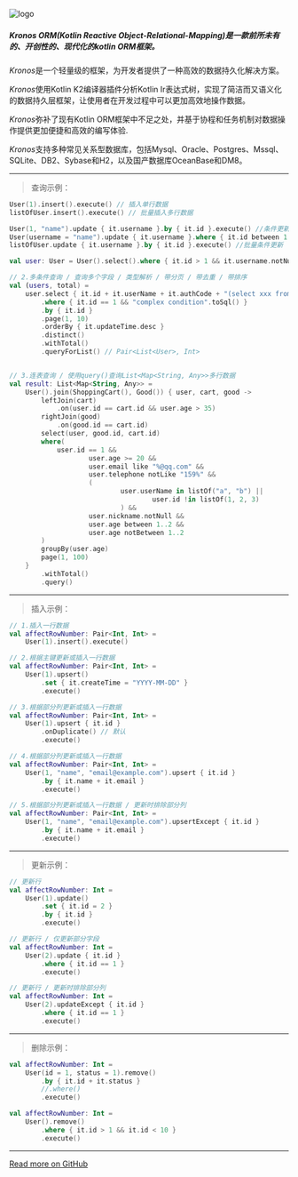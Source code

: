 ![logo](https://cdn.leinbo.com/assets/images/kronos/logo_dark.png)

##### Kronos ORM(Kotlin Reactive Object-Relational-Mapping)是一款前所未有的、开创性的、现代化的kotlin ORM框架。

*Kronos*是一个轻量级的框架，为开发者提供了一种高效的数据持久化解决方案。

*Kronos*使用Kotlin K2编译器插件分析Kotlin Ir表达式树，实现了简洁而又语义化的数据持久层框架，让使用者在开发过程中可以更加高效地操作数据。

*Kronos*弥补了现有Kotlin ORM框架中不足之处，并基于协程和任务机制对数据操作提供更加便捷和高效的编写体验.

*Kronos*支持多种常见关系型数据库，包括Mysql、Oracle、Postgres、Mssql、SQLite、DB2、Sybase和H2，以及国产数据库OceanBase和DM8。

-------
> 查询示例：

```kotlin
User(1).insert().execute() // 插入单行数据
listOfUser.insert().execute() // 批量插入多行数据

User(1, "name").update { it.username }.by { it.id }.execute() //条件更新
User(username = "name").update { it.username }.where { it.id between 1..100 }.execute() //条件更新
listOfUser.update { it.username }.by { it.id }.execute() //批量条件更新

val user: User = User().select().where { it.id > 1 && it.username.notNull }.queryForObjectOrNull()

// 2.多条件查询 / 查询多个字段 / 类型解析 / 带分页 / 带去重 / 带排序
val (users, total) =
    user.select { it.id + it.userName + it.authCode + "(select xxx from xxx limit 1)".alias("t") }
        .where { it.id == 1 && "complex condition".toSql() }
        .by { it.id }
        .page(1, 10)
        .orderBy { it.updateTime.desc }
        .distinct()
        .withTotal()
        .queryForList() // Pair<List<User>, Int>


// 3.连表查询 / 使用query()查询List<Map<String, Any>>多行数据
val result: List<Map<String, Any>> =
    User().join(ShoppingCart(), Good()) { user, cart, good ->
        leftJoin(cart)
            .on(user.id == cart.id && user.age > 35)
        rightJoin(good)
            .on(good.id == cart.id)
        select(user, good.id, cart.id)
        where(
            user.id == 1 &&
                    user.age >= 20 &&
                    user.email like "%@qq.com" &&
                    user.telephone notLike "159%" &&
                    (
                            user.userName in listOf("a", "b") ||
                                    user.id !in listOf(1, 2, 3)
                            ) &&
                    user.nickname.notNull &&
                    user.age between 1..2 &&
                    user.age notBetween 1..2
        )
        groupBy(user.age)
        page(1, 100)
    }
        .withTotal()
        .query()
```

------
> 插入示例：

```kotlin
// 1.插入一行数据
val affectRowNumber: Pair<Int, Int> =
    User(1).insert().execute()

// 2.根据主键更新或插入一行数据
val affectRowNumber: Pair<Int, Int> =
    User(1).upsert()
        .set { it.createTime = "YYYY-MM-DD" }
        .execute()

// 3.根据部分列更新或插入一行数据
val affectRowNumber: Pair<Int, Int> =
    User(1).upsert { it.id }
        .onDuplicate() // 默认
        .execute()

// 4.根据部分列更新或插入一行数据
val affectRowNumber: Pair<Int, Int> =
    User(1, "name", "email@example.com").upsert { it.id }
        .by { it.name + it.email }
        .execute()

// 5.根据部分列更新或插入一行数据 / 更新时排除部分列
val affectRowNumber: Pair<Int, Int> =
    User(1, "name", "email@example.com").upsertExcept { it.id }
        .by { it.name + it.email }
        .execute()
```

------
> 更新示例：

```kotlin
// 更新行
val affectRowNumber: Int =
    User(1).update()
        .set { it.id = 2 }
        .by { it.id }
        .execute()

// 更新行 / 仅更新部分字段
val affectRowNumber: Int =
    User(2).update { it.id }
        .where { it.id == 1 }
        .execute()

// 更新行 / 更新时排除部分列
val affectRowNumber: Int =
    User(2).updateExcept { it.id }
        .where { it.id == 1 }
        .execute()
```

------
> 删除示例：

```kotlin
val affectRowNumber: Int =
    User(id = 1, status = 1).remove()
        .by { it.id + it.status }
        //.where()
        .execute()

val affectRowNumber: Int =
    User().remove()
        .where { it.id > 1 && it.id < 10 }
        .execute()
```

------
[Read more on GitHub](https://github.com/ousc/kotlinorm-v2)